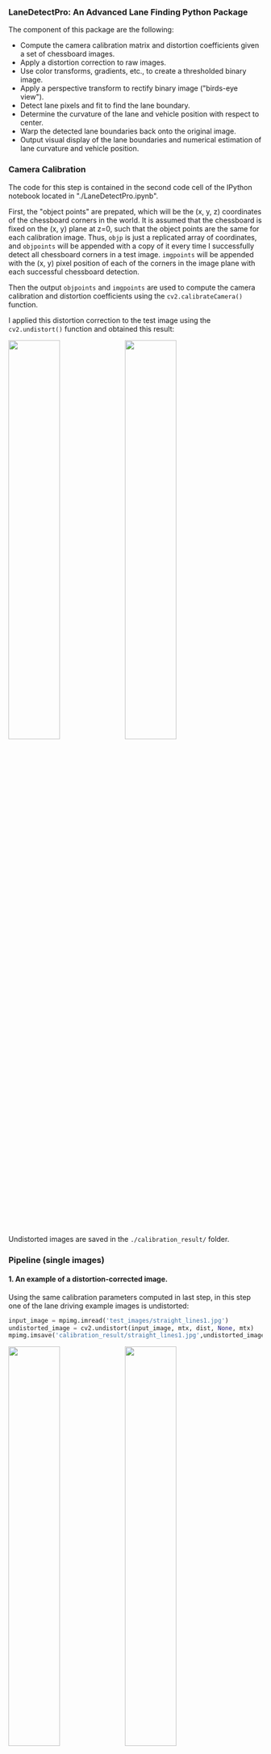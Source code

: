 ### LaneDetectPro: An Advanced Lane Finding Python Package

The component of this package are the following:

* Compute the camera calibration matrix and distortion coefficients given a set of chessboard images.
* Apply a distortion correction to raw images.
* Use color transforms, gradients, etc., to create a thresholded binary image.
* Apply a perspective transform to rectify binary image ("birds-eye view").
* Detect lane pixels and fit to find the lane boundary.
* Determine the curvature of the lane and vehicle position with respect to center.
* Warp the detected lane boundaries back onto the original image.
* Output visual display of the lane boundaries and numerical estimation of lane curvature and vehicle position.

[//]: # (Image References)

[image1]: ./camera_cal/calibration1.jpg "Undistorted"
[image11]: ./calibration_result/calibration1.jpg "Undistorted"
[image2]: ./test_images/test1.jpg "Road Transformed"
[image3]: ./examples/binary_combo_example.jpg "Binary Example"
[image4]: ./examples/warped_straight_lines.jpg "Warp Example"
[image5]: ./examples/color_fit_lines.jpg "Fit Visual"
[image6]: ./examples/example_output.jpg "Output"
[video1]: ./project_video.mp4 "Video"



### Camera Calibration


The code for this step is contained in the second code cell of the IPython notebook located in "./LaneDetectPro.ipynb".  

First, the "object points" are prepated, which will be the (x, y, z) coordinates of the chessboard corners in the world. It is assumed that the  chessboard is fixed on the (x, y) plane at z=0, such that the object points are the same for each calibration image.  Thus, `objp` is just a replicated array of coordinates, and `objpoints` will be appended with a copy of it every time I successfully detect all chessboard corners in a test image.  `imgpoints` will be appended with the (x, y) pixel position of each of the corners in the image plane with each successful chessboard detection.  

Then the output `objpoints` and `imgpoints` are used to compute the camera calibration and distortion coefficients using the `cv2.calibrateCamera()` function.  

I applied this distortion correction to the test image using the `cv2.undistort()` function and obtained this result:


<img src="camera_cal/calibration1.jpg" width="45%"/> <img src="calibration_result/calibration1.jpg" width="45%"/>

Undistorted images are saved in the `./calibration_result/` folder.






### Pipeline (single images)

#### 1. An example of a distortion-corrected image.

Using the same calibration parameters computed in last step, in this step one of the lane driving example images is  undistorted:

```python
input_image = mpimg.imread('test_images/straight_lines1.jpg')
undistorted_image = cv2.undistort(input_image, mtx, dist, None, mtx)
mpimg.imsave('calibration_result/straight_lines1.jpg',undistorted_image)
```



<img src="test_images/straight_lines1.jpg" width="45%"/>
<img src="calibration_result/straight_lines1.jpg" width="45%"/>



#### 2. Creating thresholded binary image by color transforms and gradients

A combination of color and gradient thresholds is used to generate a binary image (thresholding steps in the 4th code cell of the `LaneDetectPro.ipynb`").  Here's an example of my output for this step, for the undistorted version of the `straight_lines1.jpg` image:

<img src="Report_images\bineryThresholded.png" width="90%"/>

The function to create the thresholded binary image is `col_trans_grad()` with the default threshold values shown bellow:

```python
 col_trans_grad(img, s_thresh=(170, 255), sx_thresh=(20, 100))
```
Two other resulting images of the thresholded binary image function are shown bellow

<img src="Report_images\bineryThresholded_test1.png" width="90%"/>

<img src="Report_images\bineryThresholded_test2.png" width="90%"/>






#### 3. Perspective transform

The coordinates for the source and destination points for perspective transform are called `src_points` and `dst_points`.

First four points are selected from the `straight_lines1.jpg`, as bellow:

<img src="Report_images\straight_line_transform.jpg" width="90%"/>

The pixel coordinates of these points are as bellow:

```python
src_points = np.float32([[265, 680], [1048, 680],
                [622, 435], [658, 435]])
```

To determine the `dst_points`, I used two prior knowledge about the highway,
first, the lane width is 3.7 meter and the longitudinal distance between lanes are about 9 meter. Therefore if the selected rectangle is 3.7m x 30 m, in pixel coordinate system, if width is 700 then the height should be 8*700 = 5600 pixel:

```python
centre= (265+1048)/2
offset = 700
dst_points = np.float32([[centre-offset/2, 680], [centre+offset/2, 680],
                  [centre-offset/2, 680-8*offset], [centre+offset/2, 680-8*offset]])

```


This resulted in the following source and destination points:



| Source        | Destination   |
|:-------------:|:-------------:|
| 265, 680      | 306, 680       |
| 1048, 680      | 1006.5, 680      |
| 622, 435     | 306.5, -4920      |
| 658, 435      | 1006.5, -4920        |





Here, some Transformed images are shown:

```python
M = cv2.getPerspectiveTransform(src_points, dst_points)
```


<img src="Report_images\Transform1.png" width="90%"/>
<img src="Report_images\Transform2.png" width="90%"/>
<img src="Report_images\Transform3.png" width="90%"/>


#### 4.Identify lane-line pixels and fit their positions with a polynomial

The line detection is done in cell #11-#12, functions ` find_lane_pixels(binary_warped)`, `fit_poly(binary_warped_shape,leftx, lefty, rightx, righty)` and `search_around_poly(binary_warped,left_fit,right_fit)`

<img src="Report_images\line1.png" width="50%"/>
<img src="Report_images\line2.png" width="50%"/>
<img src="Report_images\line3.png" width="50%"/>


#### 5. Calculating the radius of curvature of the lane and the position of the vehicle with respect to center.

 This in done in cell 13 in the notebook, via function `fit_polynomial_accutal(binary_warped)`


#### 6. Image of the result plotted back down onto the road

Function `process_image(input_image)` in cell #14 get the input image and then do all computations on it and then write the outcomes back again on the input image.


<img src="Report_images\endRes1.png" width="50%"/>

---

### Pipeline (video)

#### 1. Final video output.

Here's a [link to my video result](./project_video_out.mp4)

---
